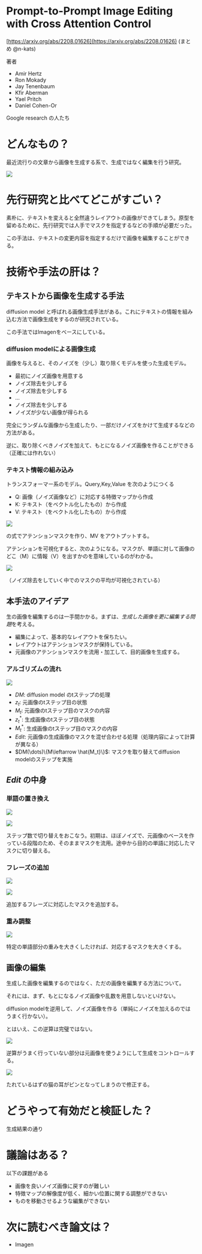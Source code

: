 # Prompt-to-Prompt Image Editing with Cross Attention Control
[https://arxiv.org/abs/2208.01626](https://arxiv.org/abs/2208.01626)
(まとめ @n-kats)

著者
* Amir Hertz
* Ron Mokady
* Jay Tenenbaum
* Kfir Aberman
* Yael Pritch
* Daniel Cohen-Or

Google research の人たち

# どんなもの？
最近流行りの文章から画像を生成する系で、生成ではなく編集を行う研究。

![](./PromptToPrompt_2208.01626/example.png)

# 先行研究と比べてどこがすごい？
素朴に、テキストを変えると全然違うレイアウトの画像ができてしまう。原型を留めるために、先行研究では人手でマスクを指定するなどの手順が必要だった。

この手法は、テキストの変更内容を指定するだけで画像を編集することができる。

# 技術や手法の肝は？
## テキストから画像を生成する手法
diffusion model と呼ばれる画像生成手法がある。これにテキストの情報を組み込む方法で画像生成をするのが研究されている。

この手法ではImagenをベースにしている。

### diffusion modelによる画像生成
画像を与えると、そのノイズを（少し）取り除くモデルを使った生成モデル。

* 最初にノイズ画像を用意する
* ノイズ除去を少しする
* ノイズ除去を少しする
* ...
* ノイズ除去を少しする
* ノイズが少ない画像が得られる

完全にランダムな画像から生成したり、一部だけノイズをかけて生成するなどの方法がある。

逆に、取り除くべきノイズを加えて、もとになるノイズ画像を作ることができる（正確には作れない）

### テキスト情報の組み込み
トランスフォーマー系のモデル。Query,Key,Value を次のようにつくる

* Q: 画像（ノイズ画像など）に対応する特徴マップから作成
* K: テキスト（をベクトル化したもの）から作成
* V: テキスト（をベクトル化したもの）から作成

![](./PromptToPrompt_2208.01626/M.png)

の式でアテンションマスクを作り、MV をアウトプットする。

アテンションを可視化すると、次のようになる。マスクが、単語に対して画像のどこ（M）に情報（V）を出すかのを意味しているのがわかる。

![](./PromptToPrompt_2208.01626/attention.png)

（ノイズ除去をしていく中でのマスクの平均が可視化されている）

## 本手法のアイデア
生の画像を編集するのは一手間かかる。まずは、*生成した画像を更に編集する問題*を考える。

* 編集によって、基本的なレイアウトを保ちたい。
* レイアウトはアテンションマスクが保持している。
* 元画像のアテンションマスクを流用・加工して、目的画像を生成する。

### アルゴリズムの流れ

![](./PromptToPrompt_2208.01626/flow.png)

* $DM$: diffusion model のtステップの処理
* $z_t$: 元画像のtステップ目の状態
* $M_t$: 元画像のtステップ目のマスクの内容
* $z^*_t$: 生成画像のtステップ目の状態
* $M^*_t$: 生成画像のtステップ目のマスクの内容
* $Edit$: 元画像の生成画像のマスクを混ぜ合わせる処理（処理内容によって計算が異なる）
* $DM(\dots)\{M\leftarrow \hat{M_t}\}$: マスクを取り替えてdiffusion modelのステップを実施

## $Edit$ の中身
### 単語の置き換え

![](./PromptToPrompt_2208.01626/swap.png)

![](./PromptToPrompt_2208.01626/swap_result.png)

ステップ数で切り替えをおこなう。初期は、ほぼノイズで、元画像のベースを作っている段階のため、そのままマスクを流用。途中から目的の単語に対応したマスクに切り替える。

### フレーズの追加

![](./PromptToPrompt_2208.01626/add.png)

![](./PromptToPrompt_2208.01626/add_result.png)

追加するフレーズに対応したマスクを追加する。

### 重み調整

![](./PromptToPrompt_2208.01626/weight.png)

特定の単語部分の重みを大きくしたければ、対応するマスクを大きくする。

## 画像の編集
生成した画像を編集するのではなく、ただの画像を編集する方法について。

それには、まず、もとになるノイズ画像や乱数を用意しないといけない。

diffusion modelを逆用して、ノイズ画像を作る（単純にノイズを加えるのではうまく行かない）。

とはいえ、この逆算は完璧ではない。

![](./PromptToPrompt_2208.01626/fail_regenerate.png)

逆算がうまく行っていない部分は元画像を使うようにして生成をコントロールする。

![](./PromptToPrompt_2208.01626/mask_based.png)

たれているはずの猫の耳がピンとなってしまうので修正する。


# どうやって有効だと検証した？
生成結果の通り

# 議論はある？
以下の課題がある

* 画像を良いノイズ画像に戻すのが難しい
* 特徴マップの解像度が低く、細かい位置に関する調整ができない
* ものを移動させるような編集ができない

# 次に読むべき論文は？
* Imagen
